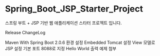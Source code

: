 # Spring_Boot_JSP_Starter_Project

스프링 부트 + JSP 기반 웹 애플리케이션 스타터 프로젝트 입니다.

Release ChangeLog

Maven With Spring Boot 2.0.6 환경 설정
Embedded Tomcat 설정
View 모델로 JSP 설정
기본 포트 8088로 지정
Hello World 출력 예제 첨부

